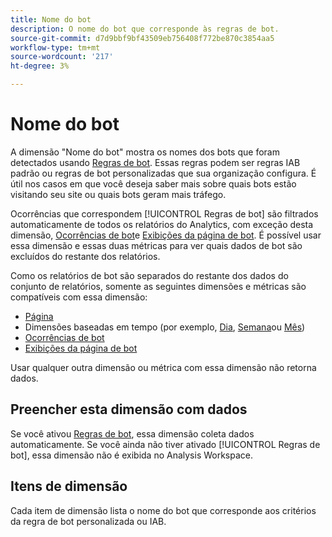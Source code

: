 ```yaml
---
title: Nome do bot
description: O nome do bot que corresponde às regras de bot.
source-git-commit: d7d9bbf9bf43509eb756408f772be870c3854aa5
workflow-type: tm+mt
source-wordcount: '217'
ht-degree: 3%

---
```


# Nome do bot

A dimensão &quot;Nome do bot&quot; mostra os nomes dos bots que foram detectados usando [Regras de bot](/help/admin/admin/c-manage-report-suites/c-edit-report-suites/general/bot-removal/bot-rules.md). Essas regras podem ser regras IAB padrão ou regras de bot personalizadas que sua organização configura. É útil nos casos em que você deseja saber mais sobre quais bots estão visitando seu site ou quais bots geram mais tráfego.

Ocorrências que correspondem [!UICONTROL Regras de bot] são filtrados automaticamente de todos os relatórios do Analytics, com exceção desta dimensão, [Ocorrências de bot](../metrics/bot-occurrences.md)e [Exibições da página de bot](../metrics/bot-page-views.md). É possível usar essa dimensão e essas duas métricas para ver quais dados de bot são excluídos do restante dos relatórios.

Como os relatórios de bot são separados do restante dos dados do conjunto de relatórios, somente as seguintes dimensões e métricas são compatíveis com essa dimensão:

* [Página](page.md)
* Dimensões baseadas em tempo (por exemplo, [Dia](day.md), [Semana](week.md)ou [Mês](month.md))
* [Ocorrências de bot](../metrics/bot-occurrences.md)
* [Exibições da página de bot](../metrics/bot-page-views.md)

Usar qualquer outra dimensão ou métrica com essa dimensão não retorna dados.

## Preencher esta dimensão com dados

Se você ativou [Regras de bot](/help/admin/admin/c-manage-report-suites/c-edit-report-suites/general/bot-removal/bot-rules.md), essa dimensão coleta dados automaticamente. Se você ainda não tiver ativado [!UICONTROL Regras de bot], essa dimensão não é exibida no Analysis Workspace.

## Itens de dimensão

Cada item de dimensão lista o nome do bot que corresponde aos critérios da regra de bot personalizada ou IAB.
